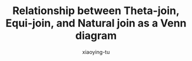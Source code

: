 ---
title: "Relationship between Theta-join, Equi-join, and Natural join as a Venn diagram"
author: "xiaoying-tu"
Discipline: Databases
ConceptualAdvantage: "Helps clarify the relationship between different join types: equi-join is a subset of theta-join (where join condition is equality); and natural join is a subset of equi-join (where join condition is equating all pairs of common-named attributes)"
DrawsAttentionTo: "The relationship between theta-join, equi-join, and natural join"
Topic: Query languages (basic)
Domain: 
Form: Visual Representation
OriginSource: "Lecture Notes"
image: "263.png"
Mapping:
  join type :  circle
---